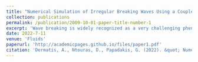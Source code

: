 ```yaml
---
title: "Numerical Simulation of Irregular Breaking Waves Using a Coupled Artificial Compressibility Method"
collection: publications
permalink: /publication/2009-10-01-paper-title-number-1
excerpt: 'Wave breaking is widely recognized as a very challenging phenomenon to emulate usingnumerical/computational methods. On that condition, the transition from modelling regular toirregular breaking waves is not trivial. Even though some issues are surpassed in CFD simulations,there still are two substantial problems to account for. The first one entails the proper generationof irregular waves in a numerical wave tank, while the second is the introduction of the turbulentregime of breaking in the solver. The present work addresses these two problems by employingthe Stabilized k − ω SST model for turbulence closure and by proposing an efficient and accuratemethod for irregular wave generation. Apart from that, an artificial compressibility method is usedfor coupling the system of equations, which solves these equations in a non-segregated mannerand overcomes problems pertaining to the existence of the interface in free-surface flows. Themethodology is validated through the test case of irregular wave propagation over a submergedbreaker bar and a piecewise sloped bottom, indicating the ability of the method to capture irregularbreaking wave phenomena. Simulations are in fair agreement with experimental data regardingenergy spectra and free surface time-series, while results suggest that the known over-prediction ofturbulent kinetic energy (TKE) is significantly constrained by the Stabilized k − ω SST model'
date: 2022-7-11
venue: 'Fluids'
paperurl: 'http://academicpages.github.io/files/paper1.pdf'
citation: 'Dermatis, A., Ntouras, D., Papadakis, G. (2022). &quot; Numerical Simulation of Irregular Breaking Waves Using a Coupled Artificial Compressibility Method. &quot; <i>Fluids</i>. 235(7).'
---
```

